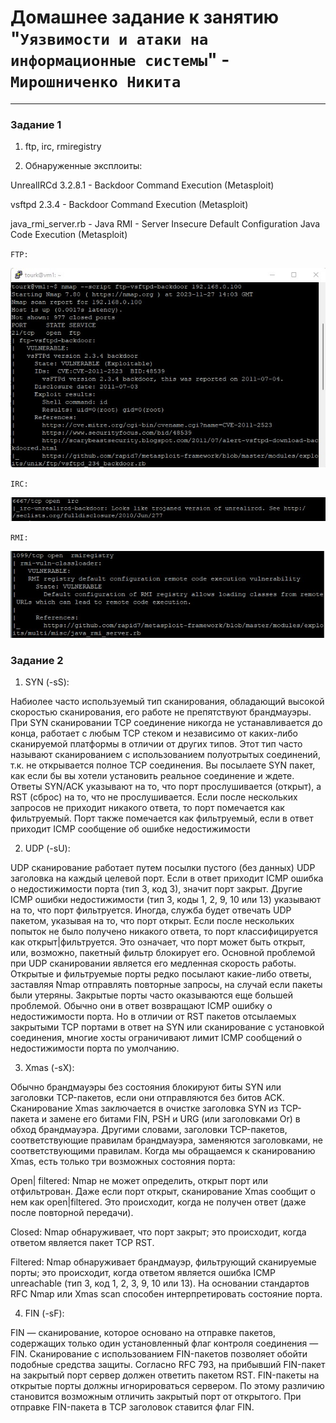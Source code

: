 # Домашнее задание к занятию "`Уязвимости и атаки на информационные системы`" - `Мирошниченко Никита`

---

### Задание 1

1) ftp, irc, rmiregistry

2) Обнаруженные эксплоиты: 

UnrealIRCd 3.2.8.1   -    Backdoor Command Execution (Metasploit)

vsftpd 2.3.4         -    Backdoor Command Execution (Metasploit)

java_rmi_server.rb   -    Java RMI - Server Insecure Default Configuration Java Code Execution (Metasploit)

`FTP:`

![Скриншот](https://github.com/Tourker/Git_HW/blob/main/img/HW13-01/1ftp.jpg)

`IRC:`

![Скриншот](https://github.com/Tourker/Git_HW/blob/main/img/HW13-01/1irc.jpg)

`RMI:`

![Скриншот](https://github.com/Tourker/Git_HW/blob/main/img/HW13-01/1rmi.jpg)

### Задание 2

1) SYN (-sS): 

Набиолее часто используемый тип сканирования, обладающий высокой скоростью сканирования, его работе не препятствуют брандмауэры.
При SYN сканировании TCP соединение никогда не устанавливается до конца, работает с любым TCP стеком и независимо от каких-либо сканируемой платформы в отличии от других типов. Этот тип часто называют сканированием с использованием полуотрытых соединений, т.к. не открывается полное TCP соединения. Вы посылаете SYN пакет, как если бы вы хотели установить реальное соединение и ждете. Ответы SYN/ACK указывают на то, что порт прослушивается (открыт), а RST (сброс) на то, что не прослушивается. Если после нескольких запросов не приходит никакого ответа, то порт помечается как фильтруемый. Порт также помечается как фильтруемый, если в ответ приходит ICMP сообщение об ошибке недостижимости

2) UDP (-sU):

UDP сканирование работает путем посылки пустого (без данных) UDP заголовка на каждый целевой порт. Если в ответ приходит ICMP ошибка о недостижимости порта (тип 3, код 3), значит порт закрыт. Другие ICMP ошибки недостижимости (тип 3, коды 1, 2, 9, 10 или 13) указывают на то, что порт фильтруется. Иногда, служба будет отвечать UDP пакетом, указывая на то, что порт открыт. Если после нескольких попыток не было получено никакого ответа, то порт классифицируется как открыт|фильтруется. Это означает, что порт может быть открыт, или, возможно, пакетный фильтр блокирует его. Основной проблемой при UDP сканировании является его медленная скорость работы. Открытые и фильтруемые порты редко посылают какие-либо ответы, заставляя Nmap отправлять повторные запросы, на случай если пакеты были утеряны. Закрытые порты часто оказываются еще большей проблемой. Обычно они в ответ возвращают ICMP ошибку о недостижимости порта. Но в отличии от RST пакетов отсылаемых закрытыми TCP портами в ответ на SYN или сканирование с установкой соединения, многие хосты ограничивают лимит ICMP сообщений о недостижимости порта по умолчанию.

3) Xmas (-sX):

Обычно брандмауэры без состояния блокируют биты SYN или заголовки TCP-пакетов, если они отправляются без битов ACK. Сканирование Xmas заключается в очистке заголовка SYN из TCP-пакета и замене его битами FIN, PSH и URG (или заголовками Or) в обход брандмауэра. Другими словами, заголовки TCP-пакетов, соответствующие правилам брандмауэра, заменяются заголовками, не соответствующими правилам. Когда мы обращаемся к сканированию Xmas, есть только три возможных состояния порта:

Open| filtered: Nmap не может определить, открыт порт или отфильтрован. Даже если порт открыт, сканирование Xmas сообщит о нем как open|filtered. Это происходит, когда не получен ответ (даже после повторной передачи).

Closed: Nmap обнаруживает, что порт закрыт; это происходит, когда ответом является пакет TCP RST.

Filtered: Nmap обнаруживает брандмауэр, фильтрующий сканируемые порты; это происходит, когда ответом является ошибка ICMP unreachable (тип 3, код 1, 2, 3, 9, 10 или 13). На основании стандартов RFC Nmap или Xmas scan способен интерпретировать состояние порта.

4) FIN (-sF):

FIN — сканирование, которое основано на отправке пакетов, содержащих только один установленный флаг контроля соединения — FIN. Сканирование с использованием FIN-пакетов позволяет обойти подобные средства защиты. Согласно RFC 793, на прибывший FIN-пакет на закрытый порт сервер должен ответить пакетом RST. FIN-пакеты на открытые порты должны игнорироваться сервером. По этому различию становится возможным отличить закрытый порт от открытого. При отправке FIN-пакета в TCP заголовок ставится флаг FIN.